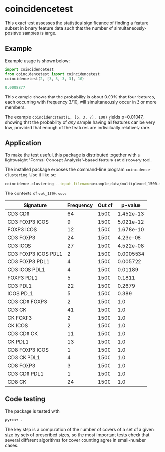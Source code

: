 # coincidencetest
This exact test assesses the statistical significance of finding a feature subset in binary feature data such that the number of simultaneously-positive samples is large.

## Example

Example usage is shown below:
```py
import coincidencetest
from coincidencetest import coincidencetest
coincidencetest(2, [3, 3, 3, 3], 10)

0.0008877
```
This example shows that the probability is about 0.09% that four features, each occurring with frequency 3/10, will simultaneously occur in 2 or more members.

The example `coincidencetest(1, [5, 3, 7], 100)` yields p=0.01047, showing that the probability of *any* sample having all features can be very low, provided that enough of the features are individually relatively rare.

## Application

To make the test useful, this package is distributed together with a lightweight "Formal Concept Analysis"-based feature set discovery tool.

The installed package exposes the command-line program `coincidence-clustering`. Use it like so:
```bash
coincidence-clustering --input-filename=example_data/multiplexed_1500.tsv --output-tsv=out_1500.tsv
```

The contents of `out_1500.csv`:

|Signature             |Frequency|Out of|p-value  |
|----------------------|---------|------|---------|
|CD3 CD8               |64       |1500  |1.452e-13|
|CD3 FOXP3 ICOS        |9        |1500  |5.021e-12|
|FOXP3 ICOS            |12       |1500  |1.678e-10|
|CD3 FOXP3             |24       |1500  |4.23e-08 |
|CD3 ICOS              |27       |1500  |4.522e-08|
|CD3 FOXP3 ICOS PDL1   |2        |1500  |0.0005534|
|CD3 FOXP3 PDL1        |4        |1500  |0.005722 |
|CD3 ICOS PDL1         |4        |1500  |0.01189  |
|FOXP3 PDL1            |5        |1500  |0.1811   |
|CD3 PDL1              |22       |1500  |0.2679   |
|ICOS PDL1             |5        |1500  |0.389    |
|CD3 CD8 FOXP3         |2        |1500  |1.0      |
|CD3 CK                |41       |1500  |1.0      |
|CK FOXP3              |2        |1500  |1.0      |
|CK ICOS               |2        |1500  |1.0      |
|CD3 CD8 CK            |11       |1500  |1.0      |
|CK PDL1               |13       |1500  |1.0      |
|CD8 FOXP3 ICOS        |1        |1500  |1.0      |
|CD3 CK PDL1           |4        |1500  |1.0      |
|CD8 FOXP3             |3        |1500  |1.0      |
|CD3 CD8 PDL1          |1        |1500  |1.0      |
|CD8 CK                |24       |1500  |1.0      |


## Code testing
The package is tested with
```bash
pytest .
```

The key step is a computation of the number of covers of a set of a given size by sets of prescribed sizes, so the most important tests check that several different algorithms for cover counting agree in small-number cases.
